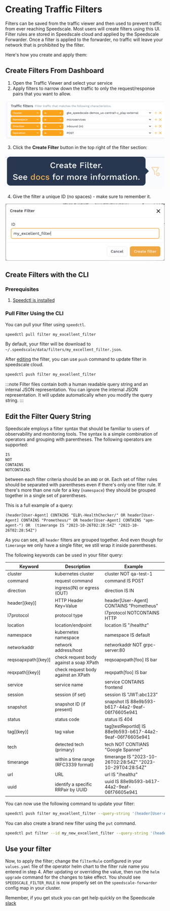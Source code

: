 # Creating Traffic Filters

Filters can be saved from the traffic viewer and then used to prevent traffic from ever reaching Speedscale. Most users will create filters using this UI. Filter rules are stored in Speedscale cloud and applied by the Speedscale Forwarder. Once a filter is applied to the forwarder, no traffic will leave your network that is prohibited by the filter.

Here's how you create and apply them:

##  Create Filters From Dashboard

1. Open the Traffic Viewer and select your service
2. Apply filters to narrow down the traffic to only the request/response pairs that you want to allow.

![Filters](./select-filters.png)

3. Click the **Create Filter** button in the top right of the filter section:

![Create Filter](./create-filter.png)

4. Give the filter a unique ID (no spaces) - make sure to remember it.

![Filter Name](./filter_name.png)


## Create Filters with the CLI

### Prerequisites
1. [Speedctl is installed](/setup/install/cli.md)

### Pull Filter Using the CLI
You can pull your filter using `speedctl`.
```bash
speedctl pull filter my_excellent_filter
```
By default, your filter will be download to `~/.speedscale/data/filters/my_excellent_filter.json`.

After [editing](#edit-filter) the filter, you can use `push` command to update filter in speedscale cloud.
```bash
speedctl push filter my_excellent_filter
```

:::note
Filter files contain both a human readable query string and an internal JSON representation. You can ignore the internal JSON representation. It will update automatically when you modify the query string.
:::

## Edit the Filter Query String
Speedscale employs a filter syntax that should be familiar to users of observability and monitoring tools. The syntax is a simple combination of  operators and grouping with parentheses. The following operators are supported:

```
IS
NOT
CONTAINS
NOTCONTAINS
```

between each filter criteria should be an `AND` or `OR`. Each set of filter rules should be separated with parentheses even if there's only one filter rule. If there's more than one rule for a key (`namespace`) they should be grouped together in a single set of parentheses.

This is a full example of a query:
```
(header[User-Agent] CONTAINS "ELB\-HealthChecker/" OR header[User-Agent] CONTAINS "Prometheus/" OR header[User-Agent] CONTAINS "apm-agent-") OR  (timerange IS "2023-10-26T02:28:54Z" "2023-10-26T02:28:54Z")
```

As you can see, all `header` filters are grouped together. And even though for `timerange` we only have a single filter, we still wrap it inside parentheses.

The following keywords can be used in your filter query:

| Keyword | Description | Example |
| --------| ----------- | ------- |
| cluster | kubernetes cluster | cluster NOT qa-test-1
| command | request command | command IS POST
| direction | ingress(IN) or egress (OUT) | direction IS IN
| header[{key}] | HTTP Header Key=Value | header[User-Agent] CONTAINS "Prometheus"
| l7protocol | protocol type | l7protocol NOTCONTAINS HTTP
| location | location/endpoint | location IS "/healthz"
| namespace | kubernetes namespace | namespace IS default
| networkaddr | network address/host | networkaddr NOT grpc-server:80
| reqsoapxpath[{key}] | check request body against a soap XPath | reqsoapxpath[foo] IS bar
| reqxpath[{key}] | check request body against an XPath | reqxpath[foo] IS bar
| service | service name | service CONTAINS frontend
| session | session (if set) | session IS "JWT:abc123"
| snapshot | snapshot ID (if present) | snapshot IS 88e9b593-b617-44a2-9eaf-06f76605e941
| status | status code | status IS 404
| tag[{key}] | tag value | tag[testReportId] IS 88e9b593-b617-44a2-9eaf-06f76605e941
| tech | detected tech (primary) | tech NOT CONTIANS "Google Spanner"
| timerange | within a time range (RFC3339 format) | timerange IS "2023-10-26T02:28:54Z" "2023-10-29T04:28:54Z"
| url | URL | url IS "/healthz"
| uuid | identify a specific RRPair by UUID | uuid IS 88e9b593-b617-44a2-9eaf-06f76605e941

You can now use the following command to update your filter:
```bash
speedctl push filter my_excellent_filter --query-string '(header[User-Agent] CONTAINS "ELB\-HealthChecker/" OR header[User-Agent] CONTAINS "Prometheus/" OR header[User-Agent] CONTAINS "apm-agent-") OR  (timerange IS "2023-10-26T02:28:54Z" "2023-10-26T02:28:54Z")
```

You can also create a brand new filter using the `put` command. 
```bash
speedctl put filter --id my_new_excellent_filter --query-string '(header[User-Agent] CONTAINS "ELB\-HealthChecker/" OR header[User-Agent] CONTAINS "Prometheus/" OR header[User-Agent] CONTAINS "apm-agent-") OR  (timerange IS "2023-10-26T02:28:54Z" "2023-10-26T02:28:54Z")
```

## Use your filter

Now, to apply the filter; change the `filterRule` configured in your `values.yaml` file of the operator helm chart to the filter rule name you entered in step 4. After updating or overriding the value, then run the `helm upgrade` command for the changes to take effect. You should see `SPEEDSCALE_FILTER_RULE` is now properly set on the `speedscale-forwarder` config map in your cluster.




Remember, if you get stuck you can get help quickly on the Speedscale [slack](https://slack.speedscale.com)

